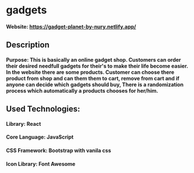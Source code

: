 # gadgets

#### Website: https://gadget-planet-by-nury.netlify.app/

## Description

#### Purpose: This is basically an online gadget shop. Customers can order their desired needfull gadgets for their's to make their life become easier. In the website there are some products. Customer can choose there product from shop and can them them to cart, remove from cart and if anyone can decide which gadgets should buy, There is a randomization process which automatically a products chooses for her/him.

## Used Technologies:
#### Library: React
#### Core Language: JavaScript
#### CSS Framework: Bootstrap with vanila css
#### Icon Library: Font Awesome